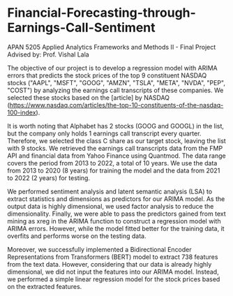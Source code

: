 # Financial-Forecasting-through-Earnings-Call-Sentiment
APAN 5205 Applied Analytics Frameworks and Methods II - Final Project
Advised by: Prof. Vishal Lala

The objective of our project is to develop a regression model with ARIMA errors that predicts the stock prices of the top 9 constituent NASDAQ stocks ("AAPL", "MSFT", "GOOG", "AMZN", "TSLA", "META", "NVDA", "PEP", "COST") by analyzing the earnings call transcripts of these companies. We selected these stocks based on the [article] by NASDAQ (https://www.nasdaq.com/articles/the-top-10-constituents-of-the-nasdaq-100-index).

It is worth noting that Alphabet has 2 stocks (GOOG and GOOGL) in the list, but the company only holds 1 earnings call transcript every quarter. Therefore, we selected the class C share as our target stock, leaving the list with 9 stocks. We retrieved the earnings call transcripts data from the FMP API and financial data from Yahoo Finance using Quantmod. The data range covers the period from 2013 to 2022, a total of 10 years. We use the data from 2013 to 2020 (8 years) for training the model and the data from 2021 to 2022 (2 years) for testing.

We performed sentiment analysis and latent semantic analysis (LSA) to extract statistics and dimensions as predictors for our ARIMA model. As the output data is highly dimensional, we used factor analysis to reduce the dimensionality. Finally, we were able to pass the predictors gained from text mining as xreg in the ARIMA function to construct a regression model with ARIMA errors. However, while the model fitted better for the training data, it overfits and performs worse on the testing data.

Moreover, we successfully implemented a Bidirectional Encoder Representations from Transformers (BERT) model to extract 738 features from the text data. However, considering that our data is already highly dimensional, we did not input the features into our ARIMA model. Instead, we performed a simple linear regression model for the stock prices based on the extracted features.
